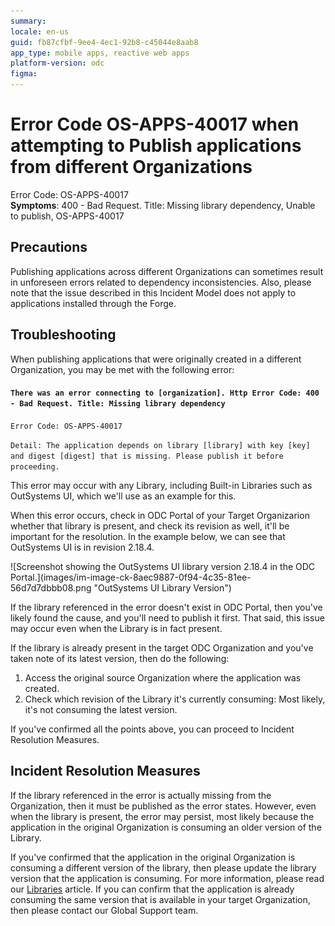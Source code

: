 ```yaml
---
summary: 
locale: en-us
guid: fb87cfbf-9ee4-4ec1-92b8-c45044e8aab8
app_type: mobile apps, reactive web apps
platform-version: odc
figma:
---
```


<h1>Error Code OS-APPS-40017 when attempting to Publish applications from different Organizations</h1>

<p>Error Code: OS-APPS-40017<br/>
<strong>Symptoms</strong>: 400 - Bad Request. Title: Missing library dependency, Unable to publish, OS-APPS-40017</p>

<h2>Precautions</h2>

<p>Publishing applications across different Organizations can sometimes result in unforeseen errors related to dependency inconsistencies. Also, please note that the issue described in this Incident Model does not apply to applications installed through the Forge.</p>

<h2>Troubleshooting</h2>

<p>When publishing applications that were originally created in a different Organization, you may be met with the following error:</p>

<h4><code class="editorCode">There was an error connecting to [organization]. Http Error Code: 400 - Bad Request. Title: Missing library dependency</code></h4>

<p><code class="editorCode">Error Code: OS-APPS-40017</code></p>

<p><code class="editorCode">Detail: The application depends on library [library] with key [key] and digest [digest] that is missing. Please publish it before proceeding.</code></p>

<p>This error may occur with any Library, including Built-in Libraries such as OutSystems UI, which we'll use as an example for this.</p>

<p>When this error occurs, check in ODC Portal of your Target Organizarion whether that library is present, and check its revision as well, it'll be important for the resolution. In the example below, we can see that OutSystems UI is in revision 2.18.4.</p>

<p>![Screenshot showing the OutSystems UI library version 2.18.4 in the ODC Portal.](images/im-image-ck-8aec9887-0f94-4c35-81ee-56d7d7dbbb08.png "OutSystems UI Library Version")</p>

<p>If the library referenced in the error doesn't exist in ODC Portal, then you've likely found the cause, and you'll need to publish it first. That said, this issue may occur even when the Library is in fact present.</p>

<p>If the library is already present in the target ODC Organization and you've taken note of its latest version, then do the following:</p>

<ol>
    <li>Access the original source Organization where the application was created.</li>
    <li>Check which revision of the Library it's currently consuming: Most likely, it's not consuming the latest version.</li>
</ol>

<p>If you've confirmed all the points above, you can proceed to Incident Resolution Measures.</p>

<h2>Incident Resolution Measures</h2>

<p>If the library referenced in the error is actually missing from the Organization, then it must be published as the error states. However, even when the library is present, the error may persist, most likely because the application in the original Organization is consuming an older version of the Library.</p>

<p>If you've confirmed that the application in the original Organization is consuming a different version of the library, then please update the library version that the application is consuming. For more information, please read our <a href="https://success.outsystems.com/documentation/outsystems_developer_cloud/building_apps/libraries/#decide-if-to-consume-a-new-version-of-a-library-in-your-app-or-library">Libraries</a> article. If you can confirm that the application is already consuming the same version that is available in your target Organization, then please contact our Global Support team.</p>
